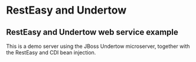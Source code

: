 # RestEasy and Undertow
## RestEasy and Undertow web service example

This is a demo server using the JBoss Undertow microserver, together with the RestEasy and CDI bean injection.

